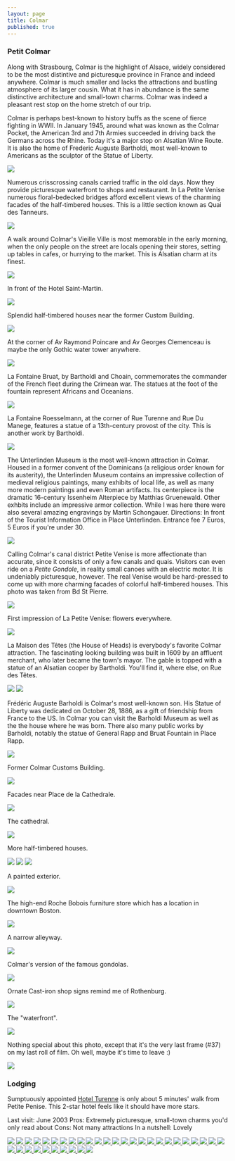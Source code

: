 ```yaml
---
layout: page
title: Colmar
published: true
---
```

<h3>Petit Colmar</h3>

Along with Strasbourg, Colmar is the highlight of Alsace, widely considered to be the most distintive and picturesque province in France and indeed anywhere. Colmar is much smaller and lacks the attractions and bustling atmosphere of its larger cousin. What it has in abundance is the same distinctive architecture and small-town charms. Colmar was indeed a pleasant rest stop on the home stretch of our trip.

Colmar is perhaps best-known to history buffs as the scene of fierce fighting in WWII. In January 1945, around what was known as the Colmar Pocket, the American 3rd and 7th Armies succeeded in driving back the Germans across the Rhine. Today it's a major stop on Alsatian Wine Route. It is also the home of Frederic Auguste Bartholdi, most well-known to Americans as the sculptor of the Statue of Liberty.

<img src='https://dl.dropboxusercontent.com/u/52804626/colmar/colmarpetitevenisetall.jpg'/>

Numerous crisscrossing canals carried traffic in the old days. Now they provide picturesque waterfront to shops and restaurant. In La Petite Venise numerous floral-bedecked bridges afford excellent views of the charming facades of the half-timbered houses. This is a little section known as Quai des Tanneurs.

<img src='https://dl.dropboxusercontent.com/u/52804626/colmar/colmarquaidestanneurs.jpg'/>

A walk around Colmar's Vieille Ville is most memorable in the early morning, when the only people on the street are locals opening their stores, setting up tables in cafes, or hurrying to the market. This is Alsatian charm at its finest.

<img src='https://dl.dropboxusercontent.com/u/52804626/colmar/img_4060.jpg'/>

In front of the Hotel Saint-Martin.

<img src='https://dl.dropboxusercontent.com/u/52804626/colmar/colmarhotelsaintmartin.jpg'/>

Splendid half-timbered houses near the former Custom Building.

<img src='https://dl.dropboxusercontent.com/u/52804626/colmar/colmarstreetnearcustomhouse.jpg'/>

At the corner of Av Raymond Poincare and Av Georges Clemenceau is maybe the only Gothic water tower anywhere.

<img src='https://dl.dropboxusercontent.com/u/52804626/colmar/colmarwatertower.jpg'/>

La Fontaine Bruat, by Bartholdi and Choain, commemorates the commander of the French fleet during the Crimean war. The statues at the foot of the fountain represent Africans and Oceanians.

<img src='https://dl.dropboxusercontent.com/u/52804626/colmar/colmarfontainebruat.jpg'/>

La Fontaine Roesselmann, at the corner of Rue Turenne and Rue Du Manege, features a statue of a 13th-century provost of the city. This is another work by Bartholdi.

<img src='https://dl.dropboxusercontent.com/u/52804626/colmar/colmarstatue.jpg'/>

The Unterlinden Museum is the most well-known attraction in Colmar. Housed in a former convent of the Dominicans (a religious order known for its austerity), the Unterlinden Museum contains an impressive collection of medieval religious paintings, many exhibits of local life, as well as many more modern paintings and even Roman artifacts. Its centerpiece is the dramatic 16-century Issenheim Alterpiece by Matthias Gruenewald. Other exhbits include an impressive armor collection. While I was here there were also several amazing engravings by Martin Schongauer. Directions: In front of the Tourist Information Office in Place Unterlinden. Entrance fee 7 Euros, 5 Euros if you're under 30.

<img src='https://dl.dropboxusercontent.com/u/52804626/colmar/img_4120.jpg'/>

Calling Colmar's canal district Petite Venise is more affectionate than accurate, since it consists of only a few canals and quais. Visitors can even ride on a <em>Petite Gondole</em>, in reality small canoes with an electric motor. It is undeniably picturesque, however. The real Venise would be hard-pressed to come up with more charming facades of colorful half-timbered houses.  This photo was taken from Bd St Pierre.

<img src='https://dl.dropboxusercontent.com/u/52804626/colmar/colmarpetitevenisecanal.jpg'/>

First impression of La Petite Venise: flowers everywhere.

<img src='https://dl.dropboxusercontent.com/u/52804626/colmar/colmarpetiteveniserail.jpg'/>

La Maison des T&ecirc;tes (the House of Heads) is everybody's favorite Colmar attraction. The fascinating looking building was built in 1609 by an affluent merchant, who later became the town's mayor. The gable is topped with a statue of an Alsatian cooper by Bartholdi.  You'll find it, where else, on Rue des T&ecirc;tes.

<img src='https://dl.dropboxusercontent.com/u/52804626/colmar/img_4077.jpg'/>

<img src='https://dl.dropboxusercontent.com/u/52804626/colmar/img_4082s.jpg'/>

Fr&eacute;d&eacute;ric Auguste Barholdi is Colmar's most well-known son. His Statue of Liberty was dedicated on October 28, 1886, as a gift of friendship from France to the US. In Colmar you can visit the Barholdi Museum as well as the the house where he was born. There also many public works by Barholdi, notably the statue of General Rapp and Bruat Fountain in Place Rapp.

<img src='https://dl.dropboxusercontent.com/u/52804626/colmar/img_4126.jpg'/>

Former Colmar Customs Building.

<img src='https://dl.dropboxusercontent.com/u/52804626/colmar/img_4055.jpg'/>

Facades near Place de la Cathedrale.

<img src='https://dl.dropboxusercontent.com/u/52804626/colmar/img_4071.jpg'/>

The cathedral.

<img src='https://dl.dropboxusercontent.com/u/52804626/colmar/img_4117.jpg'/>

More half-timbered houses.

<img src='https://dl.dropboxusercontent.com/u/52804626/colmar/img_4085.jpg'/>

<img src='https://dl.dropboxusercontent.com/u/52804626/colmar/img_4093.jpg'/>

<img src='https://dl.dropboxusercontent.com/u/52804626/colmar/img_4052.jpg'/>

A painted exterior.

<img src='https://dl.dropboxusercontent.com/u/52804626/colmar/img_4087.jpg'/>

The high-end Roche Bobois furniture store which has a location in downtown Boston.

<img src='https://dl.dropboxusercontent.com/u/52804626/colmar/img_4065.jpg'/>

A narrow alleyway.

<img src='https://dl.dropboxusercontent.com/u/52804626/colmar/img_4101.jpg'/>

Colmar's version of the famous gondolas.

<img src='https://dl.dropboxusercontent.com/u/52804626/colmar/img_4130.jpg'/>

Ornate Cast-iron shop signs remind me of Rothenburg.

<img src='https://dl.dropboxusercontent.com/u/52804626/colmar/img_4062.jpg'/>

The "waterfront".

<img src='https://dl.dropboxusercontent.com/u/52804626/colmar/img_4144.jpg'/>

Nothing special about this photo, except that it's the very last frame (#37) on my last roll of film. Oh well, maybe it's time to leave :)

<img src='https://dl.dropboxusercontent.com/u/52804626/colmar/colmarquaidestanneursflowers.jpg'/>

<h3>Lodging</h3>

Sumptuously appointed <a href="http://www.turenne.com/" target="_blank">Hotel Turenne</a> is only about 5 minutes' walk from Petite Penise. This 2-star hotel feels like it should have more stars.

Last visit: June 2003
Pros: Extremely picturesque, small-town charms you'd only read about
Cons: Not many attractions
In a nutshell: Lovely
<!-- Darkbox -->
<div class="darkbox">
<a href="https://dl.dropboxusercontent.com/u/52804626/colmar/colmarfontainebruat.jpg" data-darkbox="colmar">
  <img src="https://dl.dropboxusercontent.com/u/52804626/colmar/thumbs/colmarfontainebruat.jpg" />
</a>
<a href="https://dl.dropboxusercontent.com/u/52804626/colmar/colmarhotelsaintmartin.jpg" data-darkbox="colmar">
  <img src="https://dl.dropboxusercontent.com/u/52804626/colmar/thumbs/colmarhotelsaintmartin.jpg" />
</a>
<a href="https://dl.dropboxusercontent.com/u/52804626/colmar/colmarpetitevenisecanal.jpg" data-darkbox="colmar">
  <img src="https://dl.dropboxusercontent.com/u/52804626/colmar/thumbs/colmarpetitevenisecanal.jpg" />
</a>
<a href="https://dl.dropboxusercontent.com/u/52804626/colmar/colmarpetiteveniserail.jpg" data-darkbox="colmar">
  <img src="https://dl.dropboxusercontent.com/u/52804626/colmar/thumbs/colmarpetiteveniserail.jpg" />
</a>
<a href="https://dl.dropboxusercontent.com/u/52804626/colmar/colmarpetitevenisetall.jpg" data-darkbox="colmar">
  <img src="https://dl.dropboxusercontent.com/u/52804626/colmar/thumbs/colmarpetitevenisetall.jpg" />
</a>
<a href="https://dl.dropboxusercontent.com/u/52804626/colmar/colmarquaidestanneurs.jpg" data-darkbox="colmar">
  <img src="https://dl.dropboxusercontent.com/u/52804626/colmar/thumbs/colmarquaidestanneurs.jpg" />
</a>
<a href="https://dl.dropboxusercontent.com/u/52804626/colmar/colmarquaidestanneursflowers.jpg" data-darkbox="colmar">
  <img src="https://dl.dropboxusercontent.com/u/52804626/colmar/thumbs/colmarquaidestanneursflowers.jpg" />
</a>
<a href="https://dl.dropboxusercontent.com/u/52804626/colmar/colmarstatue.jpg" data-darkbox="colmar">
  <img src="https://dl.dropboxusercontent.com/u/52804626/colmar/thumbs/colmarstatue.jpg" />
</a>
<a href="https://dl.dropboxusercontent.com/u/52804626/colmar/colmarstreetnearcustomhouse.jpg" data-darkbox="colmar">
  <img src="https://dl.dropboxusercontent.com/u/52804626/colmar/thumbs/colmarstreetnearcustomhouse.jpg" />
</a>
<a href="https://dl.dropboxusercontent.com/u/52804626/colmar/colmarwatertower.jpg" data-darkbox="colmar">
  <img src="https://dl.dropboxusercontent.com/u/52804626/colmar/thumbs/colmarwatertower.jpg" />
</a>
<a href="https://dl.dropboxusercontent.com/u/52804626/colmar/img_4049.jpg" data-darkbox="colmar">
  <img src="https://dl.dropboxusercontent.com/u/52804626/colmar/thumbs/img_4049.jpg" />
</a>
<a href="https://dl.dropboxusercontent.com/u/52804626/colmar/img_4051.jpg" data-darkbox="colmar">
  <img src="https://dl.dropboxusercontent.com/u/52804626/colmar/thumbs/img_4051.jpg" />
</a>
<a href="https://dl.dropboxusercontent.com/u/52804626/colmar/img_4052.jpg" data-darkbox="colmar">
  <img src="https://dl.dropboxusercontent.com/u/52804626/colmar/thumbs/img_4052.jpg" />
</a>
<a href="https://dl.dropboxusercontent.com/u/52804626/colmar/img_4055.jpg" data-darkbox="colmar">
  <img src="https://dl.dropboxusercontent.com/u/52804626/colmar/thumbs/img_4055.jpg" />
</a>
<a href="https://dl.dropboxusercontent.com/u/52804626/colmar/img_4059.jpg" data-darkbox="colmar">
  <img src="https://dl.dropboxusercontent.com/u/52804626/colmar/thumbs/img_4059.jpg" />
</a>
<a href="https://dl.dropboxusercontent.com/u/52804626/colmar/img_4060.jpg" data-darkbox="colmar">
  <img src="https://dl.dropboxusercontent.com/u/52804626/colmar/thumbs/img_4060.jpg" />
</a>
<a href="https://dl.dropboxusercontent.com/u/52804626/colmar/img_4062.jpg" data-darkbox="colmar">
  <img src="https://dl.dropboxusercontent.com/u/52804626/colmar/thumbs/img_4062.jpg" />
</a>
<a href="https://dl.dropboxusercontent.com/u/52804626/colmar/img_4064.jpg" data-darkbox="colmar">
  <img src="https://dl.dropboxusercontent.com/u/52804626/colmar/thumbs/img_4064.jpg" />
</a>
<a href="https://dl.dropboxusercontent.com/u/52804626/colmar/img_4065.jpg" data-darkbox="colmar">
  <img src="https://dl.dropboxusercontent.com/u/52804626/colmar/thumbs/img_4065.jpg" />
</a>
<a href="https://dl.dropboxusercontent.com/u/52804626/colmar/img_4071.jpg" data-darkbox="colmar">
  <img src="https://dl.dropboxusercontent.com/u/52804626/colmar/thumbs/img_4071.jpg" />
</a>
<a href="https://dl.dropboxusercontent.com/u/52804626/colmar/img_4077.jpg" data-darkbox="colmar">
  <img src="https://dl.dropboxusercontent.com/u/52804626/colmar/thumbs/img_4077.jpg" />
</a>
<a href="https://dl.dropboxusercontent.com/u/52804626/colmar/img_4081.jpg" data-darkbox="colmar">
  <img src="https://dl.dropboxusercontent.com/u/52804626/colmar/thumbs/img_4081.jpg" />
</a>
<a href="https://dl.dropboxusercontent.com/u/52804626/colmar/img_4082s.jpg" data-darkbox="colmar">
  <img src="https://dl.dropboxusercontent.com/u/52804626/colmar/thumbs/img_4082s.jpg" />
</a>
<a href="https://dl.dropboxusercontent.com/u/52804626/colmar/img_4085.jpg" data-darkbox="colmar">
  <img src="https://dl.dropboxusercontent.com/u/52804626/colmar/thumbs/img_4085.jpg" />
</a>
<a href="https://dl.dropboxusercontent.com/u/52804626/colmar/img_4087.jpg" data-darkbox="colmar">
  <img src="https://dl.dropboxusercontent.com/u/52804626/colmar/thumbs/img_4087.jpg" />
</a>
<a href="https://dl.dropboxusercontent.com/u/52804626/colmar/img_4093.jpg" data-darkbox="colmar">
  <img src="https://dl.dropboxusercontent.com/u/52804626/colmar/thumbs/img_4093.jpg" />
</a>
<a href="https://dl.dropboxusercontent.com/u/52804626/colmar/img_4099.jpg" data-darkbox="colmar">
  <img src="https://dl.dropboxusercontent.com/u/52804626/colmar/thumbs/img_4099.jpg" />
</a>
<a href="https://dl.dropboxusercontent.com/u/52804626/colmar/img_4101.jpg" data-darkbox="colmar">
  <img src="https://dl.dropboxusercontent.com/u/52804626/colmar/thumbs/img_4101.jpg" />
</a>
<a href="https://dl.dropboxusercontent.com/u/52804626/colmar/img_4117.jpg" data-darkbox="colmar">
  <img src="https://dl.dropboxusercontent.com/u/52804626/colmar/thumbs/img_4117.jpg" />
</a>
<a href="https://dl.dropboxusercontent.com/u/52804626/colmar/img_4120.jpg" data-darkbox="colmar">
  <img src="https://dl.dropboxusercontent.com/u/52804626/colmar/thumbs/img_4120.jpg" />
</a>
<a href="https://dl.dropboxusercontent.com/u/52804626/colmar/img_4126.jpg" data-darkbox="colmar">
  <img src="https://dl.dropboxusercontent.com/u/52804626/colmar/thumbs/img_4126.jpg" />
</a>
<a href="https://dl.dropboxusercontent.com/u/52804626/colmar/img_4130.jpg" data-darkbox="colmar">
  <img src="https://dl.dropboxusercontent.com/u/52804626/colmar/thumbs/img_4130.jpg" />
</a>
<a href="https://dl.dropboxusercontent.com/u/52804626/colmar/img_4132.jpg" data-darkbox="colmar">
  <img src="https://dl.dropboxusercontent.com/u/52804626/colmar/thumbs/img_4132.jpg" />
</a>
<a href="https://dl.dropboxusercontent.com/u/52804626/colmar/img_4137.jpg" data-darkbox="colmar">
  <img src="https://dl.dropboxusercontent.com/u/52804626/colmar/thumbs/img_4137.jpg" />
</a>
<a href="https://dl.dropboxusercontent.com/u/52804626/colmar/img_4144.jpg" data-darkbox="colmar">
  <img src="https://dl.dropboxusercontent.com/u/52804626/colmar/thumbs/img_4144.jpg" />
</a>

</div>
<!-- End darkbox -->